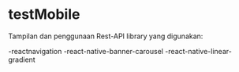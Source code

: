 # testMobile

Tampilan dan penggunaan Rest-API
library yang digunakan:

-reactnavigation
-react-native-banner-carousel
-react-native-linear-gradient
